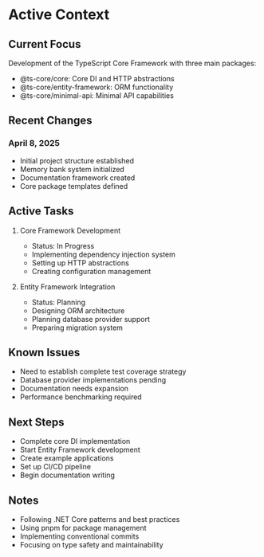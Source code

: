 # Active Context

## Current Focus
Development of the TypeScript Core Framework with three main packages:
- @ts-core/core: Core DI and HTTP abstractions
- @ts-core/entity-framework: ORM functionality
- @ts-core/minimal-api: Minimal API capabilities

## Recent Changes
### April 8, 2025
- Initial project structure established
- Memory bank system initialized
- Documentation framework created
- Core package templates defined

## Active Tasks
1. Core Framework Development
   - Status: In Progress
   - Implementing dependency injection system
   - Setting up HTTP abstractions
   - Creating configuration management

2. Entity Framework Integration
   - Status: Planning
   - Designing ORM architecture
   - Planning database provider support
   - Preparing migration system

## Known Issues
- Need to establish complete test coverage strategy
- Database provider implementations pending
- Documentation needs expansion
- Performance benchmarking required

## Next Steps
- Complete core DI implementation
- Start Entity Framework development
- Create example applications
- Set up CI/CD pipeline
- Begin documentation writing

## Notes
- Following .NET Core patterns and best practices
- Using pnpm for package management
- Implementing conventional commits
- Focusing on type safety and maintainability 
